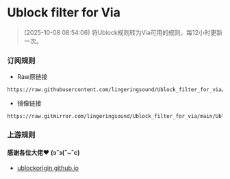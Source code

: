 # Ublock filter for Via
> (2025-10-08 08:54:06)
> 将Ublock规则转为Via可用的规则，每12小时更新一次。

### 订阅规则
- Raw原链接
```
https://raw.githubusercontent.com/lingeringsound/Ublock_filter_for_via/refs/heads/main/Ublock_filter_for_via.txt
```
- 镜像链接
```
https://raw.gitmirror.com/lingeringsound/Ublock_filter_for_via/main/Ublock_filter_for_via.txt
```

### 上游规则
#### 感谢各位大佬❤ (ɔˆз(ˆ⌣ˆc)
- [ublockorigin.github.io](https://ublockorigin.github.io/uAssets)

